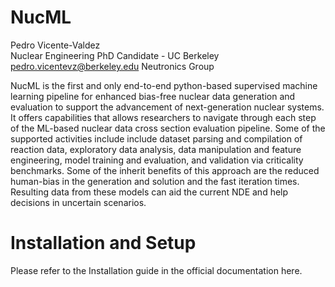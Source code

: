 # NucML

Pedro Vicente-Valdez\
Nuclear Engineering PhD Candidate - UC Berkeley \
pedro.vicentevz@berkeley.edu
Neutronics Group



NucML is the first and only end-to-end python-based supervised machine learning pipeline for enhanced bias-free nuclear data generation and evaluation to support the advancement of next-generation nuclear systems. It offers capabilities that allows researchers to navigate through each step of the ML-based nuclear data cross section evaluation pipeline. Some of the supported activities include include dataset parsing and compilation of reaction data, exploratory data analysis, data manipulation and feature engineering, model training and evaluation, and validation via criticality benchmarks. Some of the inherit benefits of this approach are the reduced human-bias in the generation and solution and the fast iteration times. Resulting data from these models can aid the current NDE and help decisions in uncertain scenarios.


# Installation and Setup

Please refer to the Installation guide in the official documentation <a src="https://pedrojrv.github.io/nucml/getting-started.html">here</a>.
